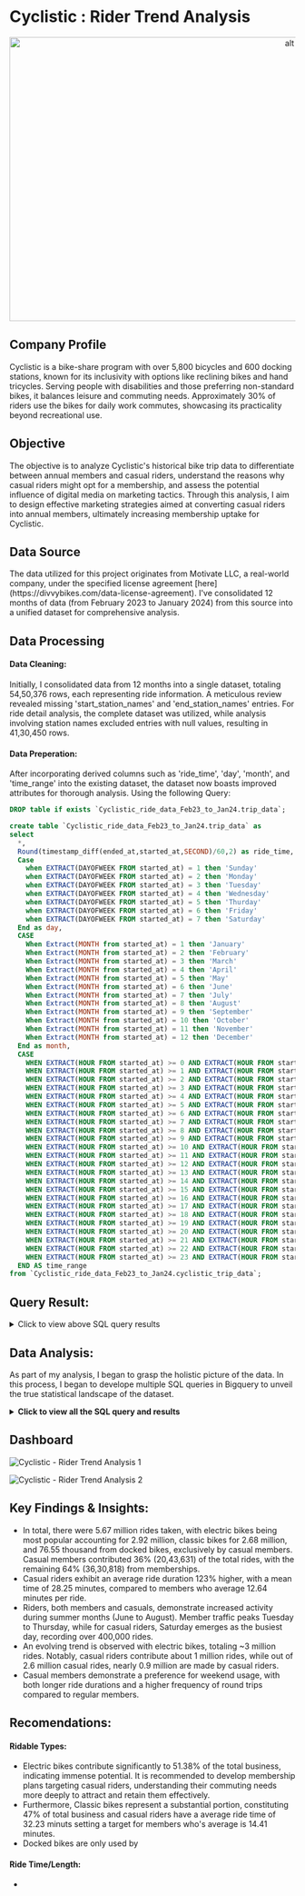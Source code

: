 <h1 aling="left"> Cyclistic : Rider Trend Analysis </h1>

<p align="center">
  <img src="https://github.com/KarthikKovuri/Cyclistic_Trend_Analysis/assets/162425413/273facd0-45ea-4a0e-b8c0-c15a3bde1f80" alt="alt text" style="width:1000px;height:500px;">
</p>

<h2 align="left"> Company Profile </h2>
Cyclistic is a bike-share program with over 5,800 bicycles and 600 docking stations, known for its inclusivity with options like reclining bikes and hand tricycles. Serving people with disabilities and those preferring non-standard bikes, it balances leisure and commuting needs. Approximately 30% of riders use the bikes for daily work commutes, showcasing its practicality beyond recreational use.

<h2 align="left"> Objective </h2>
The objective is to analyze Cyclistic's historical bike trip data to differentiate between annual members and casual riders, understand the reasons why casual riders might opt for a membership, and assess the potential influence of digital media on marketing tactics. Through this analysis, I aim to design effective marketing strategies aimed at converting casual riders into annual members, ultimately increasing membership uptake for Cyclistic.

<h2 align="left"> Data Source </h2>
The data utilized for this project originates from Motivate LLC, a real-world company, under the specified license agreement [here](https://divvybikes.com/data-license-agreement). I've consolidated 12 months of data (from February 2023 to January 2024) from this source into a unified dataset for comprehensive analysis.

<h2 align="left"> Data Processing </h2>

<h4 align="left"> Data Cleaning: </h4>

Initially, I consolidated data from 12 months into a single dataset, totaling 54,50,376 rows, each representing ride information. A meticulous review revealed missing 'start_station_names' and 'end_station_names' entries. For ride detail analysis, the complete dataset was utilized, while analysis involving station names excluded entries with null values, resulting in 41,30,450 rows.

 <h4 align="left"> Data Preperation: </h4>

After incorporating derived columns such as 'ride_time', 'day', 'month', and 'time_range' into the existing dataset, the dataset now boasts improved attributes for thorough analysis.
Using the following Query: 

```sql
DROP table if exists `Cyclistic_ride_data_Feb23_to_Jan24.trip_data`;

create table `Cyclistic_ride_data_Feb23_to_Jan24.trip_data` as
select
  *,
  Round(timestamp_diff(ended_at,started_at,SECOND)/60,2) as ride_time, 
  Case
    when EXTRACT(DAYOFWEEK FROM started_at) = 1 then 'Sunday'
    when EXTRACT(DAYOFWEEK FROM started_at) = 2 then 'Monday'
    when EXTRACT(DAYOFWEEK FROM started_at) = 3 then 'Tuesday'
    when EXTRACT(DAYOFWEEK FROM started_at) = 4 then 'Wednesday'
    when EXTRACT(DAYOFWEEK FROM started_at) = 5 then 'Thurday'
    when EXTRACT(DAYOFWEEK FROM started_at) = 6 then 'Friday'
    when EXTRACT(DAYOFWEEK FROM started_at) = 7 then 'Saturday'
  End as day,
  CASE
    When Extract(MONTH from started_at) = 1 then 'January'
    When Extract(MONTH from started_at) = 2 then 'February'
    When Extract(MONTH from started_at) = 3 then 'March'
    When Extract(MONTH from started_at) = 4 then 'April'
    When Extract(MONTH from started_at) = 5 then 'May'
    When Extract(MONTH from started_at) = 6 then 'June'
    When Extract(MONTH from started_at) = 7 then 'July'
    When Extract(MONTH from started_at) = 8 then 'August'
    When Extract(MONTH from started_at) = 9 then 'September'
    When Extract(MONTH from started_at) = 10 then 'October'
    When Extract(MONTH from started_at) = 11 then 'November'
    When Extract(MONTH from started_at) = 12 then 'December'
  End as month,
  CASE
    WHEN EXTRACT(HOUR FROM started_at) >= 0 AND EXTRACT(HOUR FROM started_at) < 1 THEN '12AM - 1AM'
    WHEN EXTRACT(HOUR FROM started_at) >= 1 AND EXTRACT(HOUR FROM started_at) < 2 THEN '1AM - 2AM'
    WHEN EXTRACT(HOUR FROM started_at) >= 2 AND EXTRACT(HOUR FROM started_at) < 3 THEN '2AM - 3AM'
    WHEN EXTRACT(HOUR FROM started_at) >= 3 AND EXTRACT(HOUR FROM started_at) < 4 THEN '3AM - 4AM'
    WHEN EXTRACT(HOUR FROM started_at) >= 4 AND EXTRACT(HOUR FROM started_at) < 5 THEN '4AM - 5AM'
    WHEN EXTRACT(HOUR FROM started_at) >= 5 AND EXTRACT(HOUR FROM started_at) < 6 THEN '5AM - 6AM'
    WHEN EXTRACT(HOUR FROM started_at) >= 6 AND EXTRACT(HOUR FROM started_at) < 7 THEN '6AM - 7AM'
    WHEN EXTRACT(HOUR FROM started_at) >= 7 AND EXTRACT(HOUR FROM started_at) < 8 THEN '7AM - 8AM'
    WHEN EXTRACT(HOUR FROM started_at) >= 8 AND EXTRACT(HOUR FROM started_at) < 9 THEN '8AM - 9AM'
    WHEN EXTRACT(HOUR FROM started_at) >= 9 AND EXTRACT(HOUR FROM started_at) < 10 THEN '9AM - 10AM'
    WHEN EXTRACT(HOUR FROM started_at) >= 10 AND EXTRACT(HOUR FROM started_at) < 11 THEN '10AM - 11AM'
    WHEN EXTRACT(HOUR FROM started_at) >= 11 AND EXTRACT(HOUR FROM started_at) < 12 THEN '11AM - 12PM'
    WHEN EXTRACT(HOUR FROM started_at) >= 12 AND EXTRACT(HOUR FROM started_at) < 13 THEN '12PM - 1PM'
    WHEN EXTRACT(HOUR FROM started_at) >= 13 AND EXTRACT(HOUR FROM started_at) < 14 THEN '1PM - 2PM'
    WHEN EXTRACT(HOUR FROM started_at) >= 14 AND EXTRACT(HOUR FROM started_at) < 15 THEN '2PM - 3PM'
    WHEN EXTRACT(HOUR FROM started_at) >= 15 AND EXTRACT(HOUR FROM started_at) < 16 THEN '3PM - 4PM'
    WHEN EXTRACT(HOUR FROM started_at) >= 16 AND EXTRACT(HOUR FROM started_at) < 17 THEN '4PM - 5PM'
    WHEN EXTRACT(HOUR FROM started_at) >= 17 AND EXTRACT(HOUR FROM started_at) < 18 THEN '5PM - 6PM'
    WHEN EXTRACT(HOUR FROM started_at) >= 18 AND EXTRACT(HOUR FROM started_at) < 19 THEN '6PM - 7PM'
    WHEN EXTRACT(HOUR FROM started_at) >= 19 AND EXTRACT(HOUR FROM started_at) < 20 THEN '7PM - 8PM'
    WHEN EXTRACT(HOUR FROM started_at) >= 20 AND EXTRACT(HOUR FROM started_at) < 21 THEN '8PM - 9PM'
    WHEN EXTRACT(HOUR FROM started_at) >= 21 AND EXTRACT(HOUR FROM started_at) < 22 THEN '9PM - 10PM'
    WHEN EXTRACT(HOUR FROM started_at) >= 22 AND EXTRACT(HOUR FROM started_at) < 23 THEN '10PM - 11PM'
    WHEN EXTRACT(HOUR FROM started_at) >= 23 AND EXTRACT(HOUR FROM started_at) < 24 THEN '11PM - 12AM'
  END AS time_range
from `Cyclistic_ride_data_Feb23_to_Jan24.cyclistic_trip_data`;
```

## Query Result:
<details>
  <summary> Click to view above SQL query results </summary>
  
![SS_table](https://github.com/KarthikKovuri/Cyclistic_Trend_Analysis/assets/162425413/d328b7ff-fd91-4c31-9dec-2e131fa3bd09)

</details>

## Data Analysis:
As part of my analysis, I began to grasp the holistic picture of the data. In this process, I began to develope multiple SQL queries in Bigquery to unveil the true statistical landscape of the dataset.

<details>
  <summary> 
    <b>Click to view all the SQL query and results</b>
  </summary>
  
### Overall rides taken by members and casuals are as below:

```sql
SELECT
 `member_non-member` as member_non_member,
 sum(electric_bike) as electiric_bike,
 sum(classic_bike) as calssic_bike,
 sum(docked_bike) as docked_bike,
 sum(total_bike_rides) as total_rides,
 Round(sum(total_bike_rides) / sum(sum(total_bike_rides)) OVER()*100,2) as ride_percentage
FROM
(
  SELECT
   member_casual as `member_non-member`,
   sum(CASE WHEN rideable_type = 'electric_bike' then 1 else 0 END) as electric_bike,
   sum(CASE WHEN rideable_type = 'classic_bike' then 1 else 0 END) as classic_bike,
   sum(CASE WHEN rideable_type = 'docked_bike' then 1 else 0 END) as docked_bike,
   sum(CASE WHEN rideable_type IN ('electric_bike','classic_bike','docked_bike') then 1 else 0 END) as total_bike_rides
  FROM `Cyclistic_ride_data_Feb23_to_Jan24.trip_data`
  Group by
   member_casual
)
GROUP BY 
 member_non_member
Order BY
  total_rides DESC;
```
### Query Result:
| member_non_member | electric_bike | classic_bike | docked_bike | total_rides | ride_percentage |
|-------------------|---------------|--------------|-------------|-------------|-----------------|
| member            | 1,733,718     | 1,724,699    | 0           | 3,458,417   | 63.45           |
| casual            | 1,062,451     | 852,959      | 76,549      | 1,991,959   | 36.55           |

### A breakdown of number of rides per day.

```sql
SELECT
  day,
  sum(`non-member`) as total_non_member,
  sum(member) as total_member,
  sum(total_rides_day) as total_rides,
  Round((sum(total_rides_day) / sum(sum(total_rides_day)) OVER ())*100,2) as ride_percentage_day
FROM
(
  SELECT
    day,
    sum(CASE WHEN member_casual = "casual" then 1 else 0 END) as `non-member`,
    sum(CASE WHEN member_casual = "member" then 1 else 0 END) as `member`,
    sum(CASE WHEN member_casual IN ("casual", "member") then 1 else 0 END) as total_rides_day
  FROM `Cyclistic_ride_data_Feb23_to_Jan24.trip_data`
  GROUP BY day  
) as ride_per_day
GROUP BY
  day
ORDER BY
  total_rides DESC;
```
### Query Result: 
| day        | total_non_member | total_member | total_rides | ride_percentage_day |
|------------|------------------|--------------|-------------|---------------------|
| Saturday   | 398,510          | 444,460      | 842,970     | 15.47               |
| Thurday    | 262,353          | 561,090      | 823,443     | 15.11               |
| Wednesday  | 240,794          | 560,454      | 801,248     | 14.7                |
| Friday     | 300,509          | 495,927      | 796,436     | 14.61               |
| Tuesday    | 237,418          | 542,837      | 780,255     | 14.32               |
| Sunday     | 324,237          | 383,537      | 707,774     | 12.99               |
| Monday     | 228,138          | 470,112      | 698,250     | 12.81               |

### Monthly distribution of ride counts.

```sql
SELECT
  month,
  sum(non_member) as total_non_member,
  sum(member) as total_member,
  sum(total_monthly_rides) as total_monthly_rides,
  Round((sum(total_monthly_rides) / sum(sum(total_monthly_rides)) OVER ())*100,2) as monthly_rides_percentage
FROM
(
SELECT
 month,
 sum(CASE WHEN member_casual = "casual" then 1 else 0 END) as non_member,
 sum(CASE WHEN member_casual = "member" then 1 else 0 END) as member,
 sum(CASE WHEN member_casual IN ("casual", "member") then 1 else 0 END) as total_monthly_rides
FROM `Cyclistic_ride_data_Feb23_to_Jan24.trip_data`
GROUP BY
  month
)
Group By
 month
ORDER BY
 total_monthly_rides DESC;
```

### Query Result:
| month     | total_non_member | total_member | total_monthly_rides | monthly_rides_percentage |
|-----------|------------------|--------------|---------------------|-------------------------|
| August    | 311,130          | 460,563      | 771,693             | 14.16                   |
| July      | 331,358          | 436,292      | 767,650             | 14.08                   |
| June      | 301,230          | 418,388      | 719,618             | 13.2                    |
| September | 261,635          | 404,736      | 666,371             | 12.23                   |
| May       | 234,181          | 370,646      | 604,827             | 11.1                    |
| October   | 177,071          | 360,042      | 537,113             | 9.85                    |
| April     | 147,285          | 279,305      | 426,590             | 7.83                    |
| November  | 98,392           | 264,126      | 362,518             | 6.65                    |
| March     | 62,201           | 196,477      | 258,678             | 4.75                    |
| February  | 43,016           | 147,429      | 190,445             | 3.49                    |
| January   | 24,460           | 120,413      | 144,873             | 2.66                    |

### Hourly breakdown of rides throughout the day.

```sql
select
 time_range,
 sum(non_member) as non_member,
 sum(member) as member,
 sum(rides_per_hour) as rides_per_hour,
 round(sum(rides_per_hour) / (sum(sum(rides_per_hour)) OVER())*100,2) as monthly_rides_per_hour
from
(
select 
 time_range,
 sum(case when member_casual = 'casual' then 1 else 0 end) as non_member,
 sum(case when member_casual = 'member' then 1 else 0 end) as member,
 sum(case when member_casual IN ('member','casual') then 1 else 0 end) as rides_per_hour
from `Cyclistic_ride_data_Feb23_to_Jan24.trip_data`
group by 
 time_range
)
GROUP BY
 time_range
ORDER BY
 non_member DESC;
```
### Query Result:
| time_range   | non_member | member  | rides_per_hour | monthly_rides_per_hour |
|--------------|------------|---------|----------------|------------------------|
| 5PM - 6PM    | 193,947    | 369,117 | 563,064        | 10.33                  |
| 4PM - 5PM    | 176,658    | 313,727 | 490,385        | 9                      |
| 6PM - 7PM    | 167,644    | 293,365 | 461,009        | 8.46                   |
| 3PM - 4PM    | 153,831    | 231,780 | 385,611        | 7.07                   |
| 2PM - 3PM    | 137,851    | 189,635 | 327,486        | 6.01                   |
| 1PM - 2PM    | 132,220    | 186,290 | 318,510        | 5.84                   |
| 12PM - 1PM   | 126,580    | 187,475 | 314,055        | 5.76                   |
| 7PM - 8PM    | 123,917    | 207,921 | 331,838        | 6.09                   |
| 11AM - 12PM  | 106,821    | 165,354 | 272,175        | 4.99                   |
| 8PM - 9PM    | 89,402     | 144,767 | 234,169        | 4.3                    |
| 10AM - 11AM  | 83,595     | 139,458 | 223,053        | 4.09                   |
| 9PM - 10PM   | 74,970     | 112,134 | 187,104        | 3.43                   |
| 8AM - 9AM    | 67,841     | 230,130 | 297,971        | 5.47                   |
| 9AM - 10AM   | 67,360     | 154,957 | 222,317        | 4.08                   |
| 10PM - 11PM  | 66,282     | 83,654  | 149,936        | 2.75                   |
| 7AM - 8AM    | 50,626     | 183,636 | 234,262        | 4.3                    |
| 11PM - 12AM  | 47,559     | 53,199  | 100,758        | 1.85                   |
| 12AM - 1AM   | 35,339     | 33,179  | 68,518         | 1.26                   |
| 6AM - 7AM    | 28,770     | 99,470  | 128,240        | 2.35                   |
| 1AM - 2AM    | 22,919     | 19,760  | 42,679         | 0.78                   |
| 2AM - 3AM    | 13,762     | 11,387  | 25,149         | 0.46                   |
| 5AM - 6AM    | 10,830     | 32,251  | 43,081         | 0.79                   |
| 3AM - 4AM    | 7,603      | 7,486   | 15,089         | 0.28                   |
| 4AM - 5AM    | 5,632      | 8,285   | 13,917         | 0.26                   |

### Ride Duration Analysis by User Type

```sql
SELECT
 member_casual,
 sum(avg_ride_time) as total_avg_time,
 sum(electric_bike_avg_time) as electric_avg_time,
 sum(classic_avg_time) as calssic_avg_time,
 sum(docked_bike) as docked_avg_time,
 Round(sum(avg_ride_time) / (sum(sum(avg_ride_time)) OVER())*100,2) as avg_ride_time_percentage
FROM
(
SELECT
 member_casual,
 ROUND(AVG(ride_time),2) AS avg_ride_time,
 ROUND(AVG(CASE WHEN rideable_type = 'electric_bike' THEN ride_time END),2) AS electric_bike_avg_time,
 ROUND(AVG(CASE WHEN rideable_type = 'classic_bike' THEN ride_time END),2) AS classic_avg_time,
 ROUND(AVG(CASE WHEN rideable_type = 'docked_bike' THEN ride_time END),2) AS docked_bike
FROM `Cyclistic_ride_data_Feb23_to_Jan24.station_data`
GROUP BY
  member_casual
)
GROUP BY
 member_casual;
```

### Query Result:
| member_casual | total_avg_time | electric_avg_time | classic_avg_time | docked_avg_time | avg_ride_time_percentage |
|---------------|----------------|-------------------|------------------|-----------------|-------------------------|
| member        | 12.27          | 10.62             | 13.15            | N/A             | 34.62                   |
| casual        | 23.17          | 14.84             | 25.92            | 54.31           | 65.38                   |

### Note: Below, you'll find an analysis table excluding null values in both the start and end station names, resulting in a dataset of 4,130,450 rows.

```sql
DROP TABLE If EXISTS `Cyclistic_ride_data_Feb23_to_Jan24.station_data`;

Create Table `Cyclistic_ride_data_Feb23_to_Jan24.station_data` as
select
 *
from `Cyclistic_ride_data_Feb23_to_Jan24.trip_data`
Where 
 start_station_name is not null
 and
 end_station_name is not null;
```
### Query Result:
<details>
  <summary> Click to view SQL query results </summary>
  
![SS_station_table](https://github.com/KarthikKovuri/Cyclistic_Trend_Analysis/assets/162425413/b1a84f26-1441-45e8-af21-f0d78a5ab4e4)
</details>

### Count of round trips categorized by bike type for both members and casual riders.
```sql
SELECT
 member_casual as member_non_member,
 sum(round_trip) as count_of_round_trips,
 sum(count_electric) as count_of_electric,
 sum(count_classic) as count_of_classic,
 sum(count_docked) as count_docked,
 Round(sum(round_trip) / (sum(sum(round_trip)) OVER())*100,2) as round_trip_percentage
FROM
(
SELECT
 member_casual,
 count(ride_id) as round_trip,
 sum(CASE WHEN rideable_type = 'electric_bike' THEN 1 Else 0 END) AS count_electric,
 sum(CASE WHEN rideable_type = 'classic_bike' THEN 1 Else 0 END) AS count_classic,
 sum(CASE WHEN rideable_type = 'docked_bike' THEN 1 Else 0 END) AS count_docked
FROM `Cyclistic_ride_data_Feb23_to_Jan24.station_data`
WHERE
 start_station_name = end_station_name
GROUP BY
 member_casual
)
GROUP BY
 member_non_member
ORDER BY
 count_of_round_trips DESC;
```
### Query Result:
| member_non_member | count_of_round_trips | count_of_electric | count_of_classic | count_docked | round_trip_percentage |
|-------------------|----------------------|-------------------|------------------|--------------|-----------------------|
| casual            | 1,45,447              | 46,051            | 85,081           | 14,315       | 54.59                 |
| member            | 1,21,012              | 49,367            | 71,645           | 0            | 45.41                 |

### Stations with the highest visitor traffic, for both members and casuls riders.
```sql
SELECT
 start_station_name,
 count(start_station_name) as visits_per_station,
 sum(CASE WHEN member_casual = "member" then 1 ELSE 0 END) as member,
 sum(CASE WHEN member_casual = "casual" then 1 ELSE 0 END) as non_member
FROM `Cyclistic_ride_data_Feb23_to_Jan24.station_data`
GROUP BY
 start_station_name
ORDER BY
 visits_per_station DESC
Limit 15;
```

### Query Result:
| start_station_name                 | visits_per_station | member | non_member |
|-----------------------------------|--------------------|--------|------------|
| Streeter Dr & Grand Ave           | 58,494             | 15,774 | 42,720     |
| DuSable Lake Shore Dr & Monroe St | 37,233             | 9,085  | 28,148     |
| Michigan Ave & Oak St             | 34,117             | 13,273 | 20,844     |
| DuSable Lake Shore Dr & North Blvd| 32,747             | 14,089 | 18,658     |
| Clark St & Elm St                 | 31,162             | 21,626 | 9,536      |
| Kingsbury St & Kinzie St          | 30,532             | 22,797 | 7,735      |
| Wells St & Concord Ln             | 28,578             | 18,095 | 10,483     |
| Clinton St & Washington Blvd      | 28,362             | 22,757 | 5,605      |
| Theater on the Lake               | 27,692             | 12,718 | 14,974     |
| Millennium Park                   | 27,170             | 8,757  | 18,413     |
| Wells St & Elm St                 | 26,107             | 17,411 | 8,696      |
| Broadway & Barry Ave              | 23,873             | 15,946 | 7,927      |
| Indiana Ave & Roosevelt Rd        | 23,477             | 12,884 | 10,593     |
| Clinton St & Madison St           | 23,277             | 18,013 | 5,264      |
| Wilton Ave & Belmont Ave          | 23,010             | 14,039 | 8,971      |


### Stations experiencing minimal traffic (< 5 visits), for both members and casual riders.
```sql
SELECT
 start_station_name,
 count(start_station_name) as visits_per_station,
 sum(CASE WHEN member_casual = "member" then 1 ELSE 0 END) as member,
 sum(CASE WHEN member_casual = "casual" then 1 ELSE 0 END) as non_member
FROM `Cyclistic_ride_data_Feb23_to_Jan24.station_data`
GROUP BY
 start_station_name
ORDER BY
 visits_per_station ASC;
```
### Query Result:

<details>
  <summary> Click to view SQL query results </summary>
  
| start_station_name                                | visits_per_station | member | non_member |
|--------------------------------------------------|--------------------|--------|------------|
| Leclaire Ave & Belmont Ave                       | 1                  | 1      | 0          |
| Public Rack - Neola & Northwest Hwy              | 1                  | 0      | 1          |
| Public Rack - Oglesby Ave & 95th St              | 1                  | 0      | 1          |
| Public Rack - Michigan Ave & 119th St            | 1                  | 0      | 1          |
| Public Rack - Mulligan & Northwest Hwy           | 1                  | 0      | 1          |
| Public Rack - Yates Blvd & Exchange Ave          | 1                  | 1      | 0          |
| Public Rack - Baltimore Ave & 134th St           | 1                  | 1      | 0          |
| Public Rack - Perry Ave & 108th Pl               | 1                  | 1      | 0          |
| Public Rack - Lowe Ave & 94th St                 | 1                  | 0      | 1          |
| Public Rack - May St & 78th St                   | 1                  | 1      | 0          |
| Public Rack - Cottage Grove Ave & 75th St        | 1                  | 1      | 0          |
| Public Rack - Homan & 77th                       | 1                  | 0      | 1          |
| Public Rack - Ellis Ave & 132nd Pl               | 1                  | 0      | 1          |
| Public Rack - James Madison School               | 1                  | 1      | 0          |
| Public Rack - Ashland Ave & 73rd St              | 1                  | 0      | 1          |
| Public Rack - Ewing Ave & 96th St S              | 1                  | 0      | 1          |
| Public Rack - Central Park Ave & 16th St         | 1                  | 0      | 1          |
| Public Rack - Western Ave & 111th St - NW        | 1                  | 1      | 0          |
| Public Rack - Mt Greenwood Library - South       | 1                  | 0      | 1          |
| Public Rack - Oakley & 79th Pl                   | 1                  | 0      | 1          |
| Public Rack - Chappel Ave & 71st St              | 1                  | 0      | 1          |
| Public Rack - Emerald Ave & 45th St              | 1                  | 1      | 0          |
| Public Rack - Lowe Park                          | 1                  | 1      | 0          |
| Public Rack - Michigan Ave & 107th St            | 1                  | 0      | 1          |
| Public Rack - 85th Pl & Pulaski Rd               | 1                  | 0      | 1          |
| Public Rack - Menard Ave & Leland Ave            | 1                  | 1      | 0          |
| Public Rack - Northwest Hwy & Raven St           | 1                  | 1      | 0          |
| Public Rack - Western & 74th                     | 1                  | 0      | 1          |
| Public Rack - Menard Ave & Agusta Blvd           | 1                  | 0      | 1          |
| Public Rack - Pulaski Rd & Flournoy St           | 1                  | 0      | 1          |
| Public Rack - Central Park Ave & Fillmore St     | 1                  | 0      | 1          |

</details>

### Stations with >10K visits by Caluals

```sql
SELECT
 start_station_name as station_name,
 SUM(CASE when member_casual = "casual" then 1 else 0 END) as no_of_non_member_visits
FROM `Cyclistic_ride_data_Feb23_to_Jan24.station_data`
WHERE
 start_station_name is not null
GROUP BY
 start_station_name
ORDER BY
 no_of_non_member_visits DESC
LIMIT 10;
```
### Query Result:

| station_name                          | no_of_non_member_visits |
|---------------------------------------|-------------------------|
| Streeter Dr & Grand Ave              | 42,720                  |
| DuSable Lake Shore Dr & Monroe St    | 28,148                  |
| Michigan Ave & Oak St                | 20,844                  |
| DuSable Lake Shore Dr & North Blvd   | 18,658                  |
| Millennium Park                      | 18,413                  |
| Shedd Aquarium                       | 16,308                  |
| Theater on the Lake                  | 14,974                  |
| Dusable Harbor                       | 14,227                  |
| Adler Planetarium                    | 11,080                  |
| Montrose Harbor                      | 10,827                  |
| Indiana Ave & Roosevelt Rd           | 10,593                  |
| Wells St & Concord Ln                | 10,483                  |
| Michigan Ave & 8th St                | 10,038                  |

### The table below illustrates the frequency of time (in minutes) intervals per booking, using the standard deviation method.
```sql
SELECT
 member_casual as member_non_member,
 Round(STDDEV(ride_time),2) as SD_ride_time,
 Round(STDDEV(CASE when rideable_type = "electric_bike" then ride_time END),2) as SD_electric_bike,
 Round(STDDEV(CASE when rideable_type = "classic_bike" then ride_time END),2) as SD_classic_bike,
 Round(STDDEV(CASE when rideable_type = "docked_bike" then ride_time END),2) as SD_docked_bike
FROM `Cyclistic_ride_data_Feb23_to_Jan24.trip_data`
GROUP BY
 member_non_member;
```
### Query Result:
| member_non_member | SD_ride_time | SD_electric_bike | SD_classic_bike | SD_docked_bike |
|-------------------|--------------|------------------|-----------------|----------------|
| casual            | 298.51       | 16.18            | 114.2           | 1464.02        |
| member            | 38.27        | 15.36            | 51.92           | N/A            |

</details>

## Dashboard

![Cyclistic - Rider Trend Analysis 1](https://github.com/KarthikKovuri/Cyclistic_Trend_Analysis/assets/162425413/618a63f2-454f-4867-917c-4aff3b9d905c)

![Cyclistic - Rider Trend Analysis 2](https://github.com/KarthikKovuri/Cyclistic_Trend_Analysis/assets/162425413/2fde78a7-4ff7-4e37-95df-925d4c862ea9)



## Key Findings & Insights:

-  In total, there were 5.67 million rides taken, with electric bikes being most popular accounting for 2.92 million, classic bikes for 2.68 million, and 76.55 thousand from docked bikes, exclusively by casual members. Casual members contributed 36% (20,43,631) of the total rides, with the remaining 64% (36,30,818) from memberships.
- Casual riders exhibit an average ride duration 123% higher, with a mean time of 28.25 minutes, compared to members who average 12.64 minutes per ride.
- Riders, both members and casuals, demonstrate increased activity during summer months (June to August). Member traffic peaks Tuesday to Thursday, while for casual riders, Saturday emerges as the busiest day, recording over 400,000 rides.
- An evolving trend is observed with electric bikes, totaling ~3 million rides. Notably, casual riders contribute about 1 million rides, while out of 2.6 million casual rides, nearly 0.9 million are made by casual riders.
- Casual members demonstrate a preference for weekend usage, with both longer ride durations and a higher frequency of round trips compared to regular members.

## Recomendations: 

#### Ridable Types:

- Electric bikes contribute significantly to 51.38% of the total business, indicating immense potential. It is recommended to develop membership plans targeting casual riders, understanding their commuting needs more deeply to attract and retain them effectively.
- Furthermore, Classic bikes represent a substantial portion, constituting 47% of total business and casual riders have a average ride time of 32.23 minuts setting a target for members who's average is 14.41 minutes. 
- Docked bikes are only used by 


#### Ride Time/Length:
- 
